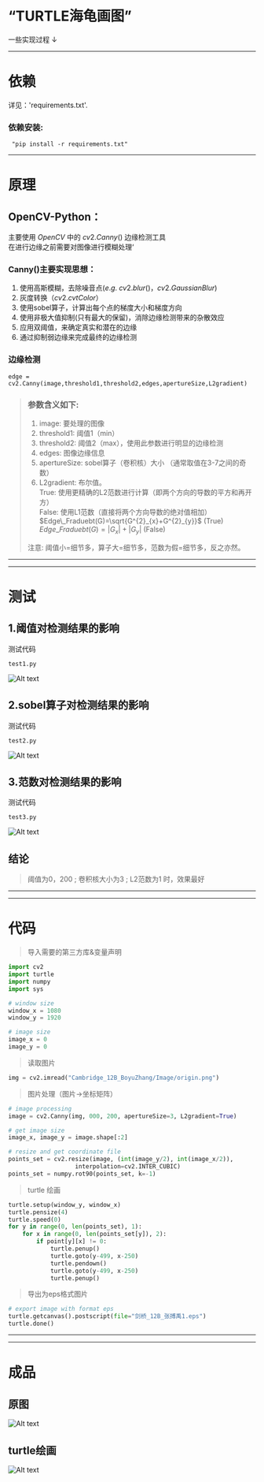 # “TURTLE海龟画图”

一些实现过程 $\downarrow$

---

# 依赖
详见：'requirements.txt'. 

### 依赖安装:
```
 "pip install -r requirements.txt"
```

---

# 原理
## OpenCV-Python：
主要使用 $OpenCV$ 中的 $cv2.Canny()$ 边缘检测工具  
在进行边缘之前需要对图像进行模糊处理‘
### Canny()主要实现思想：
1. 使用高斯模糊，去除噪音点($e.g.$ $cv2.blur()$，$cv2.GaussianBlur$)
2. 灰度转换（$cv2.cvtColor$）
3. 使用sobel算子，计算出每个点的梯度大小和梯度方向
4. 使用非极大值抑制(只有最大的保留)，消除边缘检测带来的杂散效应
5. 应用双阈值，来确定真实和潜在的边缘
6. 通过抑制弱边缘来完成最终的边缘检测

### 边缘检测
```
edge = cv2.Canny(image,threshold1,threshold2,edges,apertureSize,L2gradient) 
```
> ### 参数含义如下:
> 1. image: 要处理的图像  
> 2. threshold1: 阈值1（min）  
> 3. threshold2: 阈值2（max），使用此参数进行明显的边缘检测  
> 4. edges: 图像边缘信息  
> 5. apertureSize: sobel算子（卷积核）大小  （通常取值在3-7之间的奇数）
> 6. L2gradient: 布尔值。  
>       True: 使用更精确的L2范数进行计算（即两个方向的导数的平方和再开方）  
>       False: 使用L1范数（直接将两个方向导数的绝对值相加）  
> $Edge\_Fraduebt(G)=\sqrt{G^{2}_{x}+G^{2}_{y}}$ (True)  
> $Edge\_Fraduebt(G)=|G_{x}|+|G_{y}|$ (False)
>
> 注意: 阈值小=细节多，算子大=细节多，范数为假=细节多，反之亦然。


---
---
# 测试
## 1.阈值对检测结果的影响
测试代码
```
test1.py
```
![Alt text](../../../E:/python/Cambridge_12B_BoyuZhang/Image/%E9%98%88%E5%80%BC%E5%AF%B9%E6%A3%80%E6%B5%8B%E7%BB%93%E6%9E%9C%E7%9A%84%E5%BD%B1%E5%93%8D.png)

## 2.sobel算子对检测结果的影响
测试代码
```
test2.py
```
![Alt text](../../../E:/python/Cambridge_12B_BoyuZhang/Image/sobel%E7%AE%97%E5%AD%90%E5%AF%B9%E6%A3%80%E6%B5%8B%E7%BB%93%E6%9E%9C%E7%9A%84%E5%BD%B1%E5%93%8D.png)

## 3.范数对检测结果的影响
测试代码
```
test3.py
```
![Alt text](../../../E:/python/Cambridge_12B_BoyuZhang/Image/%E8%8C%83%E6%95%B0%E5%AF%B9%E6%A3%80%E6%B5%8B%E7%BB%93%E6%9E%9C%E7%9A%84%E5%BD%B1%E5%93%8D.png)

## 结论
> 阈值为0，200 ; 卷积核大小为3 ; L2范数为1 时，效果最好

---
---
# 代码
> 导入需要的第三方库&变量声明
```python
import cv2
import turtle
import numpy
import sys

# window size
window_x = 1080
window_y = 1920

# image size
image_x = 0
image_y = 0
```

> 读取图片
```python
img = cv2.imread("Cambridge_12B_BoyuZhang/Image/origin.png")
```

> 图片处理（图片$\rightarrow$坐标矩阵）
```python
# image processing
image = cv2.Canny(img, 000, 200, apertureSize=3, L2gradient=True)

# get image size
image_x, image_y = image.shape[:2]

# resize and get coordinate file
points_set = cv2.resize(image, (int(image_y/2), int(image_x/2)),
                   interpolation=cv2.INTER_CUBIC)
points_set = numpy.rot90(points_set, k=-1)
```

> turtle 绘画
```python
turtle.setup(window_y, window_x)
turtle.pensize(4)
turtle.speed(0)
for y in range(0, len(points_set), 1):
    for x in range(0, len(points_set[y]), 2):
        if point[y][x] != 0:
            turtle.penup()
            turtle.goto(y-499, x-250)
            turtle.pendown()
            turtle.goto(y-499, x-250)
            turtle.penup()
```
> 导出为eps格式图片
```python
# export image with format eps
turtle.getcanvas().postscript(file="剑桥_12B_张搏禹1.eps")
turtle.done()
```

---
---
# 成品
## 原图
![Alt text](../../../E:/python/Cambridge_12B_BoyuZhang/Image/origin.png)
## turtle绘画
![Alt text](../../../E:/python/Cambridge_12B_BoyuZhang/Image/%E5%89%91%E6%A1%A5_12B_%E5%BC%A0%E6%90%8F%E7%A6%B9.png)

